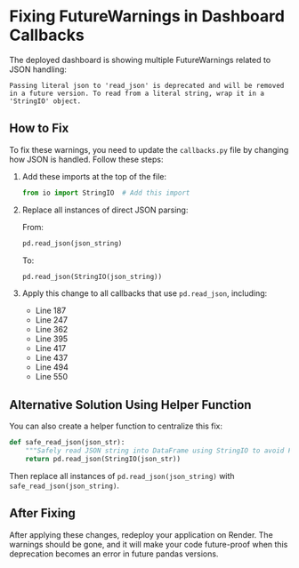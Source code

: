 # Fixing FutureWarnings in Dashboard Callbacks

The deployed dashboard is showing multiple FutureWarnings related to JSON handling:

```
Passing literal json to 'read_json' is deprecated and will be removed in a future version. To read from a literal string, wrap it in a 'StringIO' object.
```

## How to Fix

To fix these warnings, you need to update the `callbacks.py` file by changing how JSON is handled. Follow these steps:

1. Add these imports at the top of the file:
   ```python
   from io import StringIO  # Add this import
   ```

2. Replace all instances of direct JSON parsing:
   
   From:
   ```python
   pd.read_json(json_string)
   ```
   
   To:
   ```python
   pd.read_json(StringIO(json_string))
   ```

3. Apply this change to all callbacks that use `pd.read_json`, including:
   - Line 187
   - Line 247
   - Line 362
   - Line 395
   - Line 417
   - Line 437
   - Line 494
   - Line 550

## Alternative Solution Using Helper Function

You can also create a helper function to centralize this fix:

```python
def safe_read_json(json_str):
    """Safely read JSON string into DataFrame using StringIO to avoid FutureWarning."""
    return pd.read_json(StringIO(json_str))
```

Then replace all instances of `pd.read_json(json_string)` with `safe_read_json(json_string)`.

## After Fixing

After applying these changes, redeploy your application on Render. The warnings should be gone, and it will make your code future-proof when this deprecation becomes an error in future pandas versions. 